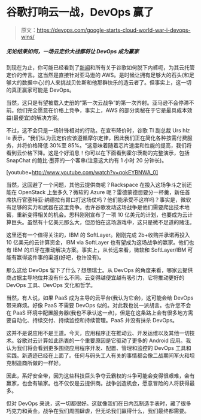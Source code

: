 # 谷歌打响云一战，DevOps 赢了

> 原文：<https://devops.com/google-starts-cloud-world-war-i-devops-wins/>

##### *无论结果如何，一场云定价大战都将让 DevOps 成为赢家*

到现在为止，你可能已经看到了[新闻](http://www.latinpost.com/articles/9514/20140325/googles-cloud-prices-to-follow-moores-law-from-now-on-pressuring-others.htm)和所有关于谷歌如何脱下内裤呃，为其云托管定价的传言。这当然是直接针对亚马逊的 AWS。是时候让拥有足够大的石头(和足够大的数据中心)的人来挑战贝佐斯和他那群快乐的造云者了。但事实上，这一切的真正赢家可能是 DevOps。

当然，这只是有望被载入史册的“第一次云战争”的第一次齐射。亚马逊不会停滞不前。他们完全愿意在价格上竞争，事实上，AWS 的部分奥秘在于它是最具成本效益(最便宜)的解决方案。

不过，这不会只是一场针锋相对的行动。在宣布降价时，谷歌 TI 副总裁 Urs hlz le 表示，“我们认为云定价应该遵循摩尔定律，因此我们正在简化各种按需付费服务，并将价格降低 30%至 85%。“这意味着随着芯片速度和性能的提高，我们将看到云价格下降。这是个好消息！你可以在下面看到霍尔茨勒的完整演示，包括 SnapChat 的鲍比·墨菲的一个客串(注意这大约有 1 小时 20 分钟长)。

[youtube=http://www.youtube.com/watch?v=qokEYBNWA_0]

当然，这回避了一个问题，其他云提供商呢？Rackspace 在投入这场争斗之前还能在 OpenStack 上坐多久？微软的 Azure 呢？雷德蒙德想要分一杯羹，新任首席执行官塞特亚·纳德拉有胃口打这场仗吗？他们能承受不这样吗？事实是，微软有足够的实力和武器在这里竞争。也许谷歌发动这场战争是他们需要爬出技术地窖，重新变得相关的机会。思科刚刚宣布了一项 10 亿美元的计划，也要成为云计算巨头。虽然有十亿美元那么大，但恐怕在这场游戏中，这只是微不足道的赌注。

这里还有一个值得关注的，IBM 的 SoftLayer。刚刚完成 2b+收购并承诺再投入 10 亿美元的云计算资金，IBM via SoftLayer 也有望成为这场战争的赢家。他们也有 IBM 的爪牙在推动解决方案。事实上，从长远来看，微软和 SoftLayer/IBM 可能有赢得这件事的渠道(好吧，也许没有)。

那么这给 DevOps 留下了什么？想想瑞士。从 DevOps 的角度来看，哪家云提供商占据主导地位并没有什么不同。云变得越便宜越有吸引力，它将推动更好的 DevOps 工具、DevOps 文化和哲学。

当然，有人说，如果 PaaS 成为主导的云平台(我认为它会)，这可能会给 DevOps 带来麻烦。好像 PaaS 不需要 DevOps 似的。对此我也说一派胡言。也许您不会在 PaaS 环境中配置服务器(我也不承认这一点)，但是在这条路上会有很多地方需要自动化、持续交付、持续监控和持续管理。PaaS 并没有抹杀 DevOps。

这并不是说应用不是王道。今天，应用程序正在推动云、开发运维以及其他一切技术。谷歌对云计算如此热衷的一个重要原因是它驱动了更多的 Android 应用。我认为我们将会看到更多围绕应用程序开发、配置、管理和监控的 DevOps 工具和实践。新遗迹已经在上面了。任何与码头工人有关的事情都会像二战期间军火和坦克制造商所做的一样好。

因此，系好安全带，因为这些科技巨头争夺云霸权的斗争可能会变得很艰难，会有赢家，也会有输家。也不仅仅是云提供商。战争创造机会，愿意冒险的人将获得最多。

但对 DevOps 来说，这一切都很好。这就像我们在日内瓦制造手表时，藏了很多巧克力和黄金。战争在我们周围肆虐，但无论我们赢得什么，我们最终都需要。